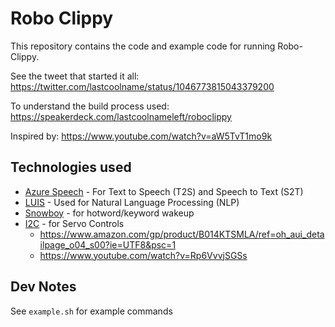 # Robo Clippy

This repository contains the code and example code for running Robo-Clippy.  

See the tweet that started it all: https://twitter.com/lastcoolname/status/1046773815043379200

To understand the build process used:  https://speakerdeck.com/lastcoolnameleft/roboclippy

Inspired by: https://www.youtube.com/watch?v=aW5TvT1mo9k

## Technologies used

* [Azure Speech](https://azure.microsoft.com/en-us/services/cognitive-services/speech/) - For Text to Speech (T2S) and Speech to Text (S2T)
* [LUIS](https://www.luis.ai/home) - Used for Natural Language Processing (NLP)
* [Snowboy](https://snowboy.kitt.ai/) - for hotword/keyword wakeup
* [I2C](https://github.com/adafruit/Adafruit_Python_PCA9685) - for Servo Controls
  * https://www.amazon.com/gp/product/B014KTSMLA/ref=oh_aui_detailpage_o04_s00?ie=UTF8&psc=1
  * https://www.youtube.com/watch?v=Rp6VvvjSGSs

## Dev Notes

See `example.sh` for example commands
